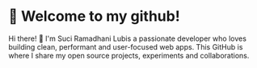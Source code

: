 # 🚀 Welcome to my github!

Hi there! 👋 I'm Suci Ramadhani Lubis a passionate developer who loves building clean, performant and user-focused web apps. 
This GitHub is where I share my open source projects, experiments and collaborations.
